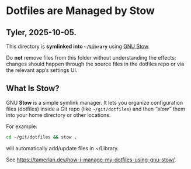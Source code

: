 # Dotfiles are Managed by Stow
## Tyler, 2025-10-05.

This directory is **symlinked into `~/Library`** using [GNU Stow](https://www.gnu.org/software/stow/).  

Do **not** remove files from this folder without understanding the effects; changes should happen through the source files in the dotfiles repo or via the relevant app’s settings UI.


## What Is Stow?

GNU **Stow** is a simple symlink manager. It lets you organize configuration files (dotfiles) inside a Git repo (like `~/git/dotfiles`) and then *“stow”* them into your home directory or other locations.

For example:
```bash
cd ~/git/dotfiles && stow .
```
will automatically add/update files in ~/Library.

See https://tamerlan.dev/how-i-manage-my-dotfiles-using-gnu-stow/.
